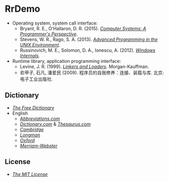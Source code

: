# RrDemo
- Operating system, system call interface:
    - Bryant, R. E., O'Hallaron, D. R. (2015). [*Computer Systems: A Programmer's Perspective*](http://csapp.cs.cmu.edu/).
    - Stevens, W. R., Rago, S. A. (2013). [*Advanced Programming in the UNIX Environment*](http://apuebook.com/).
    - Russinovich, M. E., Solomon, D. A., Ionescu, A. (2012). [*Windows Internals*](http://technet.microsoft.com/sysinternals/bb963901.aspx).
- Runtime library, application programming interface:
    - Levine, J. R. (1999). [*Linkers and Loaders*](http://linker.iecc.com/). Morgan-Kauffman.
    - 俞甲子, 石凡, 潘爱民 (2009). 程序员的自我修养：连接、装载与库. 北京:电子工业出版社.

## Dictionary
- [*The Free Dictionary*](http://thefreedictionary.com/)
- English
    - [*Abbreviations.com*](http://abbreviations.com/)
    - [*Dictionary.com*](http://dictionary.com/) & [*Thesaurus.com*](http://thesaurus.com/)
    - [*Cambridge*](http://dictionary.cambridge.org/)
    - [*Longman*](http://ldoceonline.com/)
    - [*Oxford*](http://oxforddictionaries.com/)
    - [*Merriam-Webster*](http://merriam-webster.com/)

## License
- [*The MIT License*](http://opensource.org/licenses/MIT)


